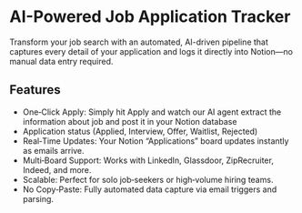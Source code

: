 # AI-Powered Job Application Tracker

Transform your job search with an automated, AI-driven pipeline that captures every detail of your application and logs it directly into Notion—no manual data entry required.

## Features
* One‑Click Apply: Simply hit Apply and watch our AI agent extract the information about job and post it in your Notion database
* Application status (Applied, Interview, Offer, Waitlist, Rejected)
* Real‑Time Updates: Your Notion “Applications” board updates instantly as emails arrive.
* Multi‑Board Support: Works with LinkedIn, Glassdoor, ZipRecruiter, Indeed, and more.
* Scalable: Perfect for solo job‑seekers or high‑volume hiring teams.
* No Copy‑Paste: Fully automated data capture via email triggers and parsing.
